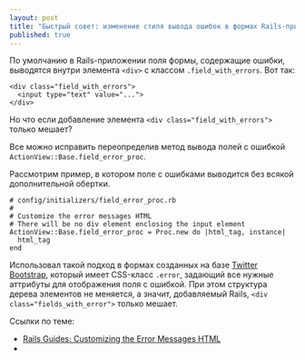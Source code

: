 ```yaml
---
layout: post
title: "Быстрый совет: изменение стиля вывода ошибок в формах Rails-приложения"
published: true
---
```


По умолчанию в Rails-приложении поля формы, содержащие ошибки, выводятся внутри элемента `<div>` с классом `.field_with_errors`. Вот так:

    <div class="field_with_errors">
      <input type="text" value="...">
    </div>

Но что если добавление элемента `<div class="field_with_errors">` только мешает? 

Все можно исправить переопределив метод вывода полей с ошибкой `ActionView::Base.field_error_proc`.

Рассмотрим пример, в котором поле с ошибками выводится без всякой дополнительной обертки.

    # config/initializers/field_error_proc.rb
    #
    # Customize the error messages HTML
    # There will be no div element enclosing the input element
    ActionView::Base.field_error_proc = Proc.new do |html_tag, instance|
      html_tag
    end

Использовал такой подход в формах созданных на базе [Twitter Bootstrap](http://twitter.github.com/bootstrap/), который имеет CSS-класс `.error`, задающий все нужные аттрибуты для отображения поля с ошибкой. При этом структура дерева элементов не меняется, а значит, добавляемый Rails, `<div class="fields_with_error">` только мешает.

Ссылки по теме:

- [Rails Guides: Customizing the Error Messages HTML](http://guides.rubyonrails.org/active_record_validations_callbacks.html#customizing-error-messages-css)
- 